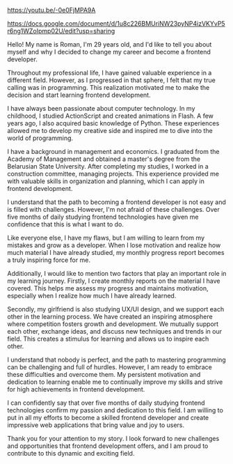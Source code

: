 <https://youtu.be/-0e0FjMPA9A>


<https://docs.google.com/document/d/1u8c226BMUriNW23pyNP4izVKYvP5r6ng1WZoIpmp02U/edit?usp=sharing>

Hello! My name is Roman, I'm 29 years old, and I'd like to tell you about myself and why I decided to change my career and become a frontend developer.

Throughout my professional life, I have gained valuable experience in a different field. However, as I progressed in that sphere, I felt that my true calling was in programming. This realization motivated me to make the decision and start learning frontend development.

I have always been passionate about computer technology. In my childhood, I studied ActionScript and created animations in Flash. A few years ago, I also acquired basic knowledge of Python. These experiences allowed me to develop my creative side and inspired me to dive into the world of programming.

I have a background in management and economics. I graduated from the Academy of Management and obtained a master's degree from the Belarusian State University. After completing my studies, I worked in a construction committee, managing projects. This experience provided me with valuable skills in organization and planning, which I can apply in frontend development.

I understand that the path to becoming a frontend developer is not easy and is filled with challenges. However, I'm not afraid of these challenges. Over five months of daily studying frontend technologies have given me confidence that this is what I want to do.

Like everyone else, I have my flaws, but I am willing to learn from my mistakes and grow as a developer. When I lose motivation and realize how much material I have already studied, my monthly progress report becomes a truly inspiring force for me.

Additionally, I would like to mention two factors that play an important role in my learning journey. Firstly, I create monthly reports on the material I have covered. This helps me assess my progress and maintains motivation, especially when I realize how much I have already learned.

Secondly, my girlfriend is also studying UX/UI design, and we support each other in the learning process. We have created an inspiring atmosphere where competition fosters growth and development. We mutually support each other, exchange ideas, and discuss new techniques and trends in our field. This creates a stimulus for learning and allows us to inspire each other.

I understand that nobody is perfect, and the path to mastering programming can be challenging and full of hurdles. However, I am ready to embrace these difficulties and overcome them. My persistent motivation and dedication to learning enable me to continually improve my skills and strive for high achievements in frontend development.

I can confidently say that over five months of daily studying frontend technologies confirm my passion and dedication to this field. I am willing to put in all my efforts to become a skilled frontend developer and create impressive web applications that bring value and joy to users.

Thank you for your attention to my story. I look forward to new challenges and opportunities that frontend development offers, and I am proud to contribute to this dynamic and exciting field.
